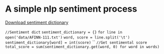 # A simple nlp sentiment process 
[Download  sentiment dictionary](http://www2.imm.dtu.dk/pubdb/views/publication_details.php?id=6010)

`//Sentiment dict`
`sentiment_dictionary = {}`
`for line in open('data/AFINN-111.txt')`
    `word, score = line.split('\t')`
    `sentiment_dictionary[word] = int(score)`
``
`//Get sentimental score`
`total_score = sum(sentiment_dictionary.get(word, 0) for word in words)`
